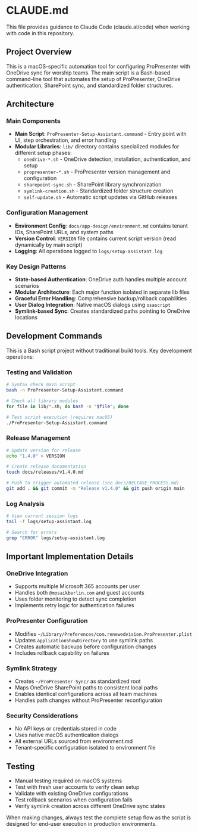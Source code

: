 # CLAUDE.md

This file provides guidance to Claude Code (claude.ai/code) when working with code in this repository.

## Project Overview

This is a macOS-specific automation tool for configuring ProPresenter with OneDrive sync for worship teams. The main script is a Bash-based command-line tool that automates the setup of ProPresenter, OneDrive authentication, SharePoint sync, and standardized folder structures.

## Architecture

### Main Components

- **Main Script**: `ProPresenter-Setup-Assistant.command` - Entry point with UI, step orchestration, and error handling
- **Modular Libraries**: `lib/` directory contains specialized modules for different setup phases:
  - `onedrive-*.sh` - OneDrive detection, installation, authentication, and setup
  - `propresenter-*.sh` - ProPresenter version management and configuration
  - `sharepoint-sync.sh` - SharePoint library synchronization
  - `symlink-creation.sh` - Standardized folder structure creation
  - `self-update.sh` - Automatic script updates via GitHub releases

### Configuration Management

- **Environment Config**: `docs/app-design/environment.md` contains tenant IDs, SharePoint URLs, and system paths
- **Version Control**: `VERSION` file contains current script version (read dynamically by main script)
- **Logging**: All operations logged to `logs/setup-assistant.log`

### Key Design Patterns

- **State-based Authentication**: OneDrive auth handles multiple account scenarios
- **Modular Architecture**: Each major function isolated in separate lib files
- **Graceful Error Handling**: Comprehensive backup/rollback capabilities
- **User Dialog Integration**: Native macOS dialogs using `osascript`
- **Symlink-based Sync**: Creates standardized paths pointing to OneDrive locations

## Development Commands

This is a Bash script project without traditional build tools. Key development operations:

### Testing and Validation

```bash
# Syntax check main script
bash -n ProPresenter-Setup-Assistant.command

# Check all library modules
for file in lib/*.sh; do bash -n "$file"; done

# Test script execution (requires macOS)
./ProPresenter-Setup-Assistant.command
```

### Release Management

```bash
# Update version for release
echo "1.4.0" > VERSION

# Create release documentation
touch docs/releases/v1.4.0.md

# Push to trigger automated release (see docs/RELEASE_PROCESS.md)
git add . && git commit -m "Release v1.4.0" && git push origin main
```

### Log Analysis

```bash
# View current session logs
tail -f logs/setup-assistant.log

# Search for errors
grep "ERROR" logs/setup-assistant.log
```

## Important Implementation Details

### OneDrive Integration

- Supports multiple Microsoft 365 accounts per user
- Handles both `@mosaikberlin.com` and guest accounts
- Uses folder monitoring to detect sync completion
- Implements retry logic for authentication failures

### ProPresenter Configuration

- Modifies `~/Library/Preferences/com.renewedvision.ProPresenter.plist`
- Updates `applicationShowDirectory` to use symlink paths
- Creates automatic backups before configuration changes
- Includes rollback capability on failures

### Symlink Strategy

- Creates `~/ProPresenter-Sync/` as standardized root
- Maps OneDrive SharePoint paths to consistent local paths
- Enables identical configurations across all team machines
- Handles path changes without ProPresenter reconfiguration

### Security Considerations

- No API keys or credentials stored in code
- Uses native macOS authentication dialogs
- All external URLs sourced from environment.md
- Tenant-specific configuration isolated to environment file

## Testing

- Manual testing required on macOS systems
- Test with fresh user accounts to verify clean setup
- Validate with existing OneDrive configurations
- Test rollback scenarios when configuration fails
- Verify symlink creation across different OneDrive sync states

When making changes, always test the complete setup flow as the script is designed for end-user execution in production environments.
